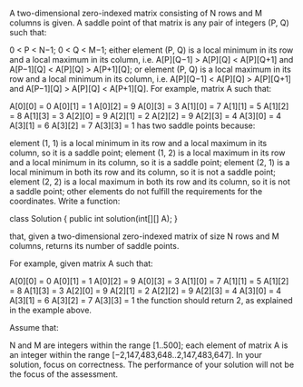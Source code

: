 A two-dimensional zero-indexed matrix consisting of N rows and M columns is given. A saddle point of that matrix is any pair of integers (P, Q) such that:

0 < P < N−1;
0 < Q < M−1;
either element (P, Q) is a local minimum in its row and a local maximum in its column, i.e. A[P][Q−1] > A[P][Q] < A[P][Q+1] and A[P−1][Q] < A[P][Q] > A[P+1][Q];
or element (P, Q) is a local maximum in its row and a local minimum in its column, i.e. A[P][Q−1] < A[P][Q] > A[P][Q+1] and A[P−1][Q] > A[P][Q] < A[P+1][Q].
For example, matrix A such that:

  A[0][0] = 0    A[0][1] = 1    A[0][2] = 9    A[0][3] = 3
  A[1][0] = 7    A[1][1] = 5    A[1][2] = 8    A[1][3] = 3
  A[2][0] = 9    A[2][1] = 2    A[2][2] = 9    A[2][3] = 4
  A[3][0] = 4    A[3][1] = 6    A[3][2] = 7    A[3][3] = 1
has two saddle points because:

element (1, 1) is a local minimum in its row and a local maximum in its column, so it is a saddle point;
element (1, 2) is a local maximum in its row and a local minimum in its column, so it is a saddle point;
element (2, 1) is a local minimum in both its row and its column, so it is not a saddle point;
element (2, 2) is a local maximum in both its row and its column, so it is not a saddle point;
other elements do not fulfill the requirements for the coordinates.
Write a function:

class Solution { public int solution(int[][] A); }

that, given a two-dimensional zero-indexed matrix of size N rows and M columns, returns its number of saddle points.

For example, given matrix A such that:

  A[0][0] = 0   A[0][1] = 1   A[0][2] = 9   A[0][3] = 3
  A[1][0] = 7   A[1][1] = 5   A[1][2] = 8   A[1][3] = 3
  A[2][0] = 9   A[2][1] = 2   A[2][2] = 9   A[2][3] = 4
  A[3][0] = 4   A[3][1] = 6   A[3][2] = 7   A[3][3] = 1
the function should return 2, as explained in the example above.

Assume that:

N and M are integers within the range [1..500];
each element of matrix A is an integer within the range [−2,147,483,648..2,147,483,647].
In your solution, focus on correctness. The performance of your solution will not be the focus of the assessment.